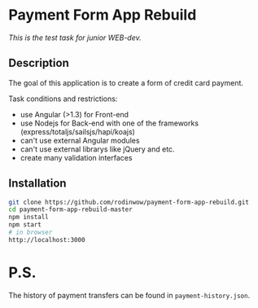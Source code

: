Payment Form App Rebuild
========================

_This is the test task for junior WEB-dev._

## Description

The goal of this application is to create а form of credit card payment.

Task conditions and restrictions:
* use Angular (>1.3) for Front-end
* use Nodejs for Back-end with one of the frameworks (express/totaljs/sailsjs/hapi/koajs)
* can't use external Angular modules
* can't use external librarys like jQuery and etc.
* create many validation interfaces 

## Installation

```bash
git clone https://github.com/rodinwow/payment-form-app-rebuild.git
cd payment-form-app-rebuild-master
npm install
npm start
# in browser
http://localhost:3000
```

# P.S. 
The history of payment transfers can be found in `payment-history.json`.
